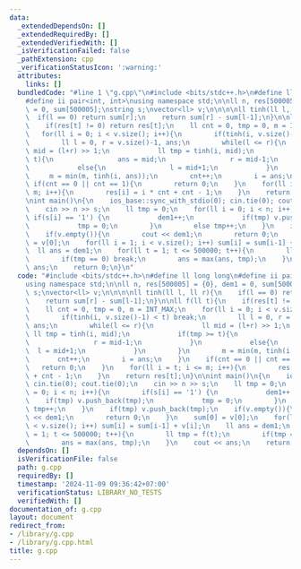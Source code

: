 ```yaml
---
data:
  _extendedDependsOn: []
  _extendedRequiredBy: []
  _extendedVerifiedWith: []
  _isVerificationFailed: false
  _pathExtension: cpp
  _verificationStatusIcon: ':warning:'
  attributes:
    links: []
  bundledCode: "#line 1 \"g.cpp\"\n#include <bits/stdc++.h>\n#define ll long long\n\
    #define ii pair<int, int>\nusing namespace std;\n\nll n, res[500005] = {0}, dem1\
    \ = 0, sum[500005];\nstring s;\nvector<ll> v;\n\n\n\nll tinh(ll l, ll r){\n  \
    \  if(l == 0) return sum[r];\n    return sum[r] - sum[l-1];\n}\n\nll f(ll t){\n\
    \    if(res[t] != 0) return res[t];\n    ll cnt = 0, tmp = 0, m = INT_MAX;\n \
    \   for(ll i = 0; i < v.size(); i++){\n        if(tinh(i, v.size()-1) < t) break;\n\
    \        ll l = 0, r = v.size()-1, ans;\n        while(l <= r){\n            ll\
    \ mid = (l+r) >> 1;\n            ll tmp = tinh(i, mid);\n            if(tmp >=\
    \ t){\n                ans = mid;\n                r = mid-1;\n            }\n\
    \            else{\n                l = mid+1;\n            }\n        }\n   \
    \     m = min(m, tinh(i, ans));\n        cnt++;\n        i = ans;\n    }\n   \
    \ if(cnt == 0 || cnt == 1){\n        return 0;\n    }\n    for(ll i = t; i <=\
    \ m; i++){\n        res[i] = i * cnt + cnt - 1;\n    }\n    return res[t];\n}\n\
    \nint main()\n{\n    ios_base::sync_with_stdio(0); cin.tie(0); cout.tie(0);\n\
    \    cin >> n >> s;\n    ll tmp = 0;\n    for(ll i = 0; i < n; i++){\n       \
    \ if(s[i] == '1') {\n            dem1++;\n            if(tmp) v.push_back(tmp);\n\
    \            tmp = 0;\n        }\n        else tmp++;\n    }\n    if(tmp) v.push_back(tmp);\n\
    \    if(v.empty()){\n        cout << dem1;\n        return 0;\n    }\n    sum[0]\
    \ = v[0];\n    for(ll i = 1; i < v.size(); i++) sum[i] = sum[i-1] + v[i];\n  \
    \  ll ans = dem1;\n    for(ll t = 1; t <= 500000; t++){\n        ll tmp = f(t);\n\
    \        if(tmp == 0) break;\n        ans = max(ans, tmp);\n    }\n    cout <<\
    \ ans;\n    return 0;\n}\n"
  code: "#include <bits/stdc++.h>\n#define ll long long\n#define ii pair<int, int>\n\
    using namespace std;\n\nll n, res[500005] = {0}, dem1 = 0, sum[500005];\nstring\
    \ s;\nvector<ll> v;\n\n\n\nll tinh(ll l, ll r){\n    if(l == 0) return sum[r];\n\
    \    return sum[r] - sum[l-1];\n}\n\nll f(ll t){\n    if(res[t] != 0) return res[t];\n\
    \    ll cnt = 0, tmp = 0, m = INT_MAX;\n    for(ll i = 0; i < v.size(); i++){\n\
    \        if(tinh(i, v.size()-1) < t) break;\n        ll l = 0, r = v.size()-1,\
    \ ans;\n        while(l <= r){\n            ll mid = (l+r) >> 1;\n           \
    \ ll tmp = tinh(i, mid);\n            if(tmp >= t){\n                ans = mid;\n\
    \                r = mid-1;\n            }\n            else{\n              \
    \  l = mid+1;\n            }\n        }\n        m = min(m, tinh(i, ans));\n \
    \       cnt++;\n        i = ans;\n    }\n    if(cnt == 0 || cnt == 1){\n     \
    \   return 0;\n    }\n    for(ll i = t; i <= m; i++){\n        res[i] = i * cnt\
    \ + cnt - 1;\n    }\n    return res[t];\n}\n\nint main()\n{\n    ios_base::sync_with_stdio(0);\
    \ cin.tie(0); cout.tie(0);\n    cin >> n >> s;\n    ll tmp = 0;\n    for(ll i\
    \ = 0; i < n; i++){\n        if(s[i] == '1') {\n            dem1++;\n        \
    \    if(tmp) v.push_back(tmp);\n            tmp = 0;\n        }\n        else\
    \ tmp++;\n    }\n    if(tmp) v.push_back(tmp);\n    if(v.empty()){\n        cout\
    \ << dem1;\n        return 0;\n    }\n    sum[0] = v[0];\n    for(ll i = 1; i\
    \ < v.size(); i++) sum[i] = sum[i-1] + v[i];\n    ll ans = dem1;\n    for(ll t\
    \ = 1; t <= 500000; t++){\n        ll tmp = f(t);\n        if(tmp == 0) break;\n\
    \        ans = max(ans, tmp);\n    }\n    cout << ans;\n    return 0;\n}\n"
  dependsOn: []
  isVerificationFile: false
  path: g.cpp
  requiredBy: []
  timestamp: '2024-11-09 09:36:42+07:00'
  verificationStatus: LIBRARY_NO_TESTS
  verifiedWith: []
documentation_of: g.cpp
layout: document
redirect_from:
- /library/g.cpp
- /library/g.cpp.html
title: g.cpp
---
```

